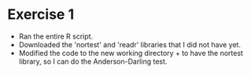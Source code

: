 # Exercise 1

- Ran the entire R script. 
- Downloaded the 'nortest' and 'readr' libraries that I did not have yet.
- Modified the code to the new working directory + to have the nortest library, so I can do the Anderson-Darling test.